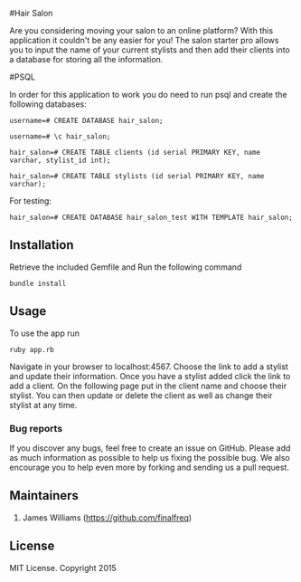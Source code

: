 #Hair Salon

Are you considering moving your salon to an online platform? With this application it couldn't be any easier for you! The salon starter pro allows you to input the name of your current stylists and then add their clients into a database for storing all the information.

#PSQL

In order for this application to work you do need to run psql and create the following databases:
```
username=# CREATE DATABASE hair_salon;
```
```
username=# \c hair_salon;
```
```
hair_salon=# CREATE TABLE clients (id serial PRIMARY KEY, name varchar, stylist_id int);
```
```
hair_salon=# CREATE TABLE stylists (id serial PRIMARY KEY, name varchar);
```

For testing:
```
hair_salon=# CREATE DATABASE hair_salon_test WITH TEMPLATE hair_salon;
```


## Installation


Retrieve the included Gemfile and Run the following command
```
bundle install
```

## Usage

To use the app run
```
ruby app.rb
```
Navigate in your browser to localhost:4567. Choose the link to add a stylist and update their information. Once you have a stylist added click the link to add a client. On the following page put in the client name and choose their stylist. You can then update or delete the client as well as change their stylist at any time.



### Bug reports

If you discover any bugs, feel free to create an issue on GitHub. Please add as much information as
possible to help us fixing the possible bug. We also encourage you to help even more by forking and
sending us a pull request.


## Maintainers
1. James Williams (https://github.com/finalfreq)



## License
MIT License. Copyright 2015
